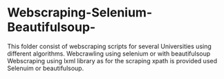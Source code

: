 # Webscraping-Selenium-Beautifulsoup-

This folder consist of webscraping scripts for several Universities using different algorithms.
Webcrawling using selenium or with beautifulsoup
Webscraping using lxml library as for the scraping xpath is provided used Selenuim or beautifulsoup.
